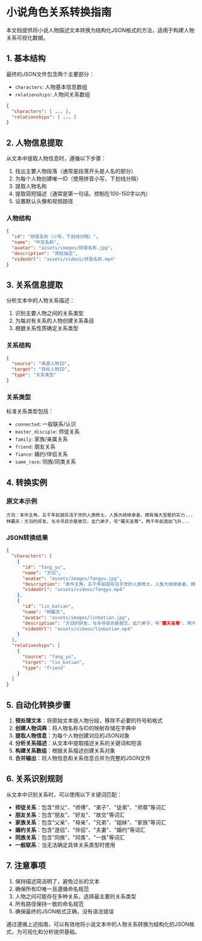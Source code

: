 # 小说角色关系转换指南

本文档提供将小说人物描述文本转换为结构化JSON格式的方法，适用于构建人物关系可视化数据。

## 1. 基本结构

最终的JSON文件包含两个主要部分：
- `characters`: 人物基本信息数组
- `relationships`: 人物间关系数组

```json
{
  "characters": [ ... ],
  "relationships": [ ... ]
}
```

## 2. 人物信息提取

从文本中提取人物信息时，遵循以下步骤：

1. 找出主要人物段落（通常是段落开头是人名的部分）
2. 为每个人物创建唯一ID（使用拼音小写，下划线分隔）
3. 提取人物名称
4. 提取简短描述（通常是第一句话，控制在100-150字以内）
5. 设置默认头像和视频路径

### 人物结构

```json
{
  "id": "拼音名称（小写，下划线分隔）",
  "name": "中文名称",
  "avatar": "assets/images/拼音名称.jpg",
  "description": "简短描述",
  "videoUrl": "assets/videos/拼音名称.mp4"
}
```

## 3. 关系信息提取

分析文本中的人物关系描述：

1. 识别主要人物之间的关系类型
2. 为每对有关系的人物创建关系条目
3. 根据关系性质确定关系类型

### 关系结构

```json
{
  "source": "来源人物ID",
  "target": "目标人物ID",
  "type": "关系类型"
}
```

### 关系类型

标准关系类型包括：
- `connected`: 一般联系/认识
- `master_disciple`: 师徒关系
- `family`: 家族/亲属关系
- `friend`: 朋友关系
- `fiance`: 婚约/伴侣关系
- `same_race`: 同族/同类关系

## 4. 转换实例

### 原文本示例
```
方羽：本作主角，五千年前就存活于世的人族修士，人族大统继承者。拥有强大至极的实力...
林霸天：方羽的好友，与冷寻双亦是故交，玄门弟子，号"霸天圣尊"。两千年前渡劫飞升...
```

### JSON转换结果
```json
{
  "characters": [
    {
      "id": "fang_yu",
      "name": "方羽",
      "avatar": "assets/images/fangyu.jpg",
      "description": "本作主角，五千年前就存活于世的人族修士，人族大统继承者。拥有强大至极的实力...",
      "videoUrl": "assets/videos/fangyu.mp4"
    },
    {
      "id": "lin_batian",
      "name": "林霸天",
      "avatar": "assets/images/linbatian.jpg",
      "description": "方羽的好友，与冷寻双亦是故交，玄门弟子，号"霸天圣尊"。两千年前渡劫飞升...",
      "videoUrl": "assets/videos/linbatian.mp4"
    }
  ],
  "relationships": [
    {
      "source": "fang_yu",
      "target": "lin_batian",
      "type": "friend"
    }
  ]
}
```

## 5. 自动化转换步骤

1. **预处理文本**：将原始文本按人物分段，移除不必要的符号和格式
2. **创建人物词典**：将人物名称与ID的映射存储在字典中
3. **提取人物信息**：为每个人物创建对应的JSON对象
4. **分析关系描述**：从文本中提取描述关系的关键词和短语
5. **构建关系数组**：根据关系描述创建关系对象
6. **合并输出**：将人物信息和关系信息合并为完整的JSON文件

## 6. 关系识别规则

从文本中识别关系时，可以使用以下关键词匹配：

- **师徒关系**：包含"师父"、"师傅"、"弟子"、"徒弟"、"师尊"等词汇
- **朋友关系**：包含"朋友"、"好友"、"故交"等词汇
- **家族关系**：包含"父亲"、"母亲"、"兄弟"、"姐妹"、"家族"等词汇
- **婚约关系**：包含"道侣"、"伴侣"、"夫妻"、"婚约"等词汇
- **同族关系**：包含"同族"、"同类"、"一族"等词汇
- **一般联系**：当无法确定具体关系类型时使用

## 7. 注意事项

1. 保持描述简洁明了，避免过长的文本
2. 确保所有ID唯一且遵循命名规范
3. 人物之间可能存在多种关系，选择最主要的关系类型
4. 所有路径保持一致的命名规范
5. 确保最终的JSON格式正确，没有语法错误

通过遵循上述指南，可以有效地将小说文本中的人物关系转换为结构化的JSON格式，为可视化和分析提供基础。
